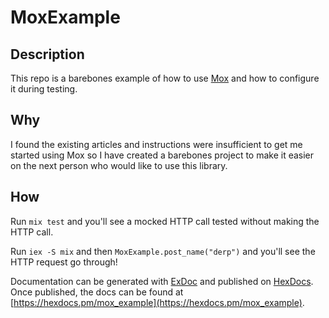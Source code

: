# MoxExample

## Description

This repo is a barebones example of how to use [Mox](https://github.com/plataformatec/mox) and how to configure it during testing.

## Why

I found the existing articles and instructions were insufficient to get me started using Mox so I have created a barebones project
to make it easier on the next person who would like to use this library.

## How

Run `mix test` and you'll see a mocked HTTP call tested without making the HTTP call.

Run `iex -S mix` and then `MoxExample.post_name("derp")` and you'll see the HTTP request go through!

Documentation can be generated with [ExDoc](https://github.com/elixir-lang/ex_doc)
and published on [HexDocs](https://hexdocs.pm). Once published, the docs can
be found at [https://hexdocs.pm/mox_example](https://hexdocs.pm/mox_example).

